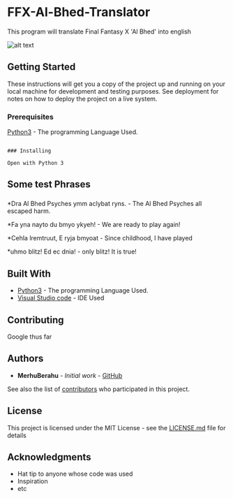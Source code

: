 # FFX-Al-Bhed-Translator

This program will translate Final Fantasy X 'Al Bhed' into english

![alt text](https://i.imgur.com/Gjm750s.png)




## Getting Started

These instructions will get you a copy of the project up and running on your local machine for development and testing purposes. See deployment for notes on how to deploy the project on a live system.

### Prerequisites

[Python3](https://www.python.org/) - The programming Language Used.

```

### Installing

Open with Python 3

```
## Some test Phrases
### 
*Dra Al Bhed Psyches ymm aclybat ryns. - The Al Bhed Psyches all escaped harm.
                                       
*Fa yna nayto du bmyo ykyeh! -  We are ready to play again!

*Cehla lremtruut, E ryja bmyoat - Since childhood, I have played

*uhmo blitz! Ed ec dnia! -  only blitz! It is true!

## Built With

* [Python3](https://www.python.org/) - The programming Language Used.
* [Visual Studio code](https://code.visualstudio.com/) - IDE Used

## Contributing

Google thus far


## Authors

* **MerhuBerahu** - *Initial work* - [GitHub](https://github.com/MerhuBerahu)

See also the list of [contributors](https://github.com/MerhuBerahu/Python-RPG/graphs/contributors) who participated in this project.

## License

This project is licensed under the MIT License - see the [LICENSE.md](LICENSE.md) file for details

## Acknowledgments

* Hat tip to anyone whose code was used
* Inspiration
* etc
